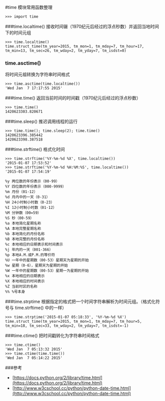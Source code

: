 #time 模块常用函数整理

    >>> import time

###time.localtime()
接收时间辍（1970纪元后经过的浮点秒数）并返回当地时间下的时间元组

    >>> time.localtime()
    time.struct_time(tm_year=2015, tm_mon=1, tm_mday=7, tm_hour=17, tm_min=13, tm_sec=26, tm_wday=2, tm_yday=7, tm_isdst=0)

### time.asctime()
将时间元祖转换为字符串时间格式

    >>> time.asctime(time.localtime())
    'Wed Jan  7 17:17:55 2015'

###time.time()
返回当前时间的时间戳（1970纪元后经过的浮点秒数）

    >>> time.time()
    1420623303.820671

###time.sleep()
推迟调用线程的运行

    >>> time.time(); time.sleep(2); time.time()
    1420623396.385442
    1420623398.387518

###time.strftime()
格式化时间

    >>> time.strftime('%Y-%m-%d %X', time.localtime())
    '2015-01-07 17:53:52'
    >>> time.strftime('%Y-%m-%d %H:%M:%S', time.localtime())
    '2015-01-07 17:54:19'

```
%y 两位数的年份表示（00-99）
%Y 四位数的年份表示（000-9999）
%m 月份（01-12）
%d 月内中的一天（0-31）
%H 24小时制小时数（0-23）
%I 12小时制小时数（01-12）
%M 分钟数（00=59）
%S 秒（00-59）
%a 本地简化星期名称
%A 本地完整星期名称
%b 本地简化的月份名称
%B 本地完整的月份名称
%c 本地相应的日期表示和时间表示
%j 年内的一天（001-366）
%p 本地A.M.或P.M.的等价符
%U 一年中的星期数（00-53）星期天为星期的开始
%w 星期（0-6），星期天为星期的开始
%W 一年中的星期数（00-53）星期一为星期的开始
%x 本地相应的日期表示
%X 本地相应的时间表示
%Z 当前时区的名称
%% %号本身
```

###time.strptime
根据指定的格式把一个时间字符串解析为时间元组。（格式化符号与 time.strftime() 中的一样）

    >>> time.strptime('2015-01-07 05:18:33', '%Y-%m-%d %X')
    time.struct_time(tm_year=2015, tm_mon=1, tm_mday=7, tm_hour=5, tm_min=18, tm_sec=33, tm_wday=2, tm_yday=7, tm_isdst=-1)

###time.ctime()
把时间戳转化为字符串时间格式

    >>> time.ctime()
    'Wed Jan  7 05:13:32 2015'
    >>> time.ctime(time.time())
    'Wed Jan  7 05:14:22 2015'


###参考
* [https://docs.python.org/2/library/time.html](https://docs.python.org/2/library/time.html)
* [http://www.w3cschool.cc/python/python-date-time.html](http://www.w3cschool.cc/python/python-date-time.html)
